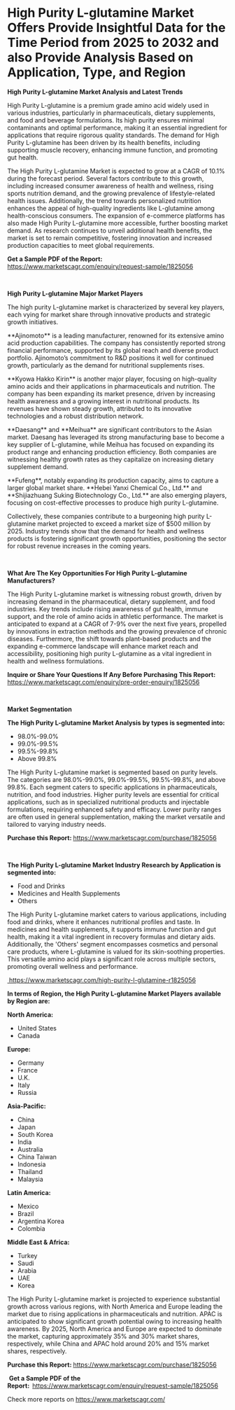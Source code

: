 <p><h1>High Purity L-glutamine Market Offers Provide Insightful Data for the Time Period from 2025 to 2032 and also Provide Analysis Based on Application, Type, and Region</h1></p><p><strong>High Purity L-glutamine Market Analysis and Latest Trends</strong></p>
<p><p>High Purity L-glutamine is a premium grade amino acid widely used in various industries, particularly in pharmaceuticals, dietary supplements, and food and beverage formulations. Its high purity ensures minimal contaminants and optimal performance, making it an essential ingredient for applications that require rigorous quality standards. The demand for High Purity L-glutamine has been driven by its health benefits, including supporting muscle recovery, enhancing immune function, and promoting gut health.</p><p>The High Purity L-glutamine Market is expected to grow at a CAGR of 10.1% during the forecast period. Several factors contribute to this growth, including increased consumer awareness of health and wellness, rising sports nutrition demand, and the growing prevalence of lifestyle-related health issues. Additionally, the trend towards personalized nutrition enhances the appeal of high-quality ingredients like L-glutamine among health-conscious consumers. The expansion of e-commerce platforms has also made High Purity L-glutamine more accessible, further boosting market demand. As research continues to unveil additional health benefits, the market is set to remain competitive, fostering innovation and increased production capacities to meet global requirements.</p></p>
<p><strong>Get a Sample PDF of the Report:&nbsp;</strong> <a href="https://www.marketscagr.com/enquiry/request-sample/1825056?utm_campaign=2097&utm_medium=2&utm_source=Github&utm_content=ia&utm_term=03022025&utm_id=high-purity-l-glutamine">https://www.marketscagr.com/enquiry/request-sample/1825056</a></p>
<p>&nbsp;</p>
<p><strong>High Purity L-glutamine Major Market Players</strong></p>
<p><p>The high purity L-glutamine market is characterized by several key players, each vying for market share through innovative products and strategic growth initiatives. </p><p>**Ajinomoto** is a leading manufacturer, renowned for its extensive amino acid production capabilities. The company has consistently reported strong financial performance, supported by its global reach and diverse product portfolio. Ajinomoto’s commitment to R&D positions it well for continued growth, particularly as the demand for nutritional supplements rises.</p><p>**Kyowa Hakko Kirin** is another major player, focusing on high-quality amino acids and their applications in pharmaceuticals and nutrition. The company has been expanding its market presence, driven by increasing health awareness and a growing interest in nutritional products. Its revenues have shown steady growth, attributed to its innovative technologies and a robust distribution network.</p><p>**Daesang** and **Meihua** are significant contributors to the Asian market. Daesang has leveraged its strong manufacturing base to become a key supplier of L-glutamine, while Meihua has focused on expanding its product range and enhancing production efficiency. Both companies are witnessing healthy growth rates as they capitalize on increasing dietary supplement demand.</p><p>**Fufeng**, notably expanding its production capacity, aims to capture a larger global market share. **Hebei Yanxi Chemical Co., Ltd.** and **Shijiazhuang Suking Biotechnology Co., Ltd.** are also emerging players, focusing on cost-effective processes to produce high purity L-glutamine.</p><p>Collectively, these companies contribute to a burgeoning high purity L-glutamine market projected to exceed a market size of $500 million by 2025. Industry trends show that the demand for health and wellness products is fostering significant growth opportunities, positioning the sector for robust revenue increases in the coming years.</p></p>
<p>&nbsp;</p>
<p><strong>What Are The Key Opportunities For High Purity L-glutamine Manufacturers?</strong></p>
<p><p>The High Purity L-glutamine market is witnessing robust growth, driven by increasing demand in the pharmaceutical, dietary supplement, and food industries. Key trends include rising awareness of gut health, immune support, and the role of amino acids in athletic performance. The market is anticipated to expand at a CAGR of 7-9% over the next five years, propelled by innovations in extraction methods and the growing prevalence of chronic diseases. Furthermore, the shift towards plant-based products and the expanding e-commerce landscape will enhance market reach and accessibility, positioning high purity L-glutamine as a vital ingredient in health and wellness formulations.</p></p>
<p><strong>Inquire or Share Your Questions If Any Before Purchasing This Report:</strong> <a href="https://www.marketscagr.com/enquiry/pre-order-enquiry/1825056?utm_campaign=2097&utm_medium=2&utm_source=Github&utm_content=ia&utm_term=03022025&utm_id=high-purity-l-glutamine">https://www.marketscagr.com/enquiry/pre-order-enquiry/1825056</a></p>
<p>&nbsp;</p>
<p><strong>Market Segmentation</strong></p>
<p><strong>The High Purity L-glutamine Market Analysis by types is segmented into:</strong></p>
<p><ul><li>98.0%-99.0%</li><li>99.0%-99.5%</li><li>99.5%-99.8%</li><li>Above 99.8%</li></ul></p>
<p><p>The High Purity L-glutamine market is segmented based on purity levels. The categories are 98.0%-99.0%, 99.0%-99.5%, 99.5%-99.8%, and above 99.8%. Each segment caters to specific applications in pharmaceuticals, nutrition, and food industries. Higher purity levels are essential for critical applications, such as in specialized nutritional products and injectable formulations, requiring enhanced safety and efficacy. Lower purity ranges are often used in general supplementation, making the market versatile and tailored to varying industry needs.</p></p>
<p><strong>Purchase this Report:&nbsp;</strong><a href="https://www.marketscagr.com/purchase/1825056?utm_campaign=2097&utm_medium=2&utm_source=Github&utm_content=ia&utm_term=03022025&utm_id=high-purity-l-glutamine">https://www.marketscagr.com/purchase/1825056</a></p>
<p>&nbsp;</p>
<p><strong>The High Purity L-glutamine Market Industry Research by Application is segmented into:</strong></p>
<p><ul><li>Food and Drinks</li><li>Medicines and Health Supplements</li><li>Others</li></ul></p>
<p><p>The High Purity L-glutamine market caters to various applications, including food and drinks, where it enhances nutritional profiles and taste. In medicines and health supplements, it supports immune function and gut health, making it a vital ingredient in recovery formulas and dietary aids. Additionally, the 'Others' segment encompasses cosmetics and personal care products, where L-glutamine is valued for its skin-soothing properties. This versatile amino acid plays a significant role across multiple sectors, promoting overall wellness and performance.</p></p>
<p><a href="https://www.marketscagr.com/high-purity-l-glutamine-r1825056?utm_campaign=2097&utm_medium=2&utm_source=Github&utm_content=ia&utm_term=03022025&utm_id=high-purity-l-glutamine">&nbsp;https://www.marketscagr.com/high-purity-l-glutamine-r1825056</a></p>
<p><strong>In terms of Region, the High Purity L-glutamine Market Players available by Region are:</strong></p>
<p>
    <p> <strong> North America: </strong>
        <ul>
            <li>United States</li>
            <li>Canada</li>
        </ul>
        </p> 
    <p> <strong> Europe: </strong>
        <ul>
            <li>Germany</li>
            <li>France</li>
            <li>U.K.</li>
            <li>Italy</li>
            <li>Russia</li>
        </ul>
        </p> 
    <p> <strong> Asia-Pacific: </strong>
        <ul>
            <li>China</li>
            <li>Japan</li>
            <li>South Korea</li>
            <li>India</li>
            <li>Australia</li>
            <li>China Taiwan</li>
            <li>Indonesia</li>
            <li>Thailand</li>
            <li>Malaysia</li>
        </ul>
        </p> 
    <p> <strong> Latin America: </strong>
        <ul>
            <li>Mexico</li>
            <li>Brazil</li>
            <li>Argentina Korea</li>
            <li>Colombia</li>
        </ul>
        </p> 
    <p> <strong> Middle East & Africa: </strong>
        <ul>
            <li>Turkey</li>
            <li>Saudi</li>
            <li>Arabia</li>
            <li>UAE</li>
            <li>Korea</li>
        </ul>
    </p>
    </p>
<p><p>The High Purity L-glutamine market is projected to experience substantial growth across various regions, with North America and Europe leading the market due to rising applications in pharmaceuticals and nutrition. APAC is anticipated to show significant growth potential owing to increasing health awareness. By 2025, North America and Europe are expected to dominate the market, capturing approximately 35% and 30% market shares, respectively, while China and APAC hold around 20% and 15% market shares, respectively.</p></p>
<p><strong>Purchase this Report: </strong><a href="https://www.marketscagr.com/purchase/1825056?utm_campaign=2097&utm_medium=2&utm_source=Github&utm_content=ia&utm_term=03022025&utm_id=high-purity-l-glutamine">https://www.marketscagr.com/purchase/1825056</a></p>
<p>&nbsp;<strong>Get a Sample PDF of the Report:&nbsp;&nbsp;</strong><a href="https://www.marketscagr.com/enquiry/request-sample/1825056?utm_campaign=2097&utm_medium=2&utm_source=Github&utm_content=ia&utm_term=03022025&utm_id=high-purity-l-glutamine">https://www.marketscagr.com/enquiry/request-sample/1825056</a></p>
<p><strong></strong></p>
<p>Check more reports on <a href="https://www.marketscagr.com/?utm_campaign=2097&utm_medium=2&utm_source=Github&utm_content=ia&utm_term=03022025&utm_id=high-purity-l-glutamine">https://www.marketscagr.com/</a></p>